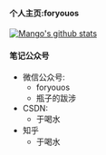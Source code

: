 #### 个人主页:foryouos

[![Mango's github stats](https://github-readme-stats.vercel.app/api?username=foryouos)](https://github.com/mango-lzp/github-readme-stats)


#### 笔记公众号
* 微信公众号:
  * foryouos
  * 瓶子的跋涉
* CSDN:
  * 于喝水
* 知乎
  * 于喝水
